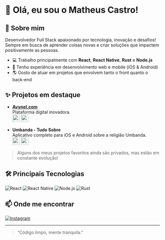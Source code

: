 # 👋 Olá, eu sou o Matheus Castro!

## 🚀 Sobre mim

Desenvolvedor Full Stack apaixonado por tecnologia, inovação e desafios! Sempre em busca de aprender coisas novas e criar soluções que impactem positivamente as pessoas.

- 💻 Trabalho principalmente com **React**, **React Native**, **Rust** e **Node.js**
- 📱 Tenho experiência em desenvolvimento web e mobile (iOS & Android)
- 🌎 Gosto de atuar em projetos que envolvem tanto o front quanto o back-end

## ✨ Projetos em destaque

- [**Avynel.com**](https://avynel.com)  
  Plataforma digital inovadora.  
  [<img src="https://img.shields.io/badge/App%20Store-Download-blue?logo=apple" height="24"/>](https://apps.apple.com/br/app/avynel-agendamentos/id6746140390)
  [<img src="https://img.shields.io/badge/Google%20Play-Download-green?logo=google-play" height="24"/>](https://play.google.com/store/apps/details?id=com.stumps.avynel&hl=pt_BR)

- **Umbanda - Tudo Sobre**  
  Aplicativo completo para iOS e Android sobre a religião Umbanda.  
  [<img src="https://img.shields.io/badge/App%20Store-Download-blue?logo=apple" height="24"/>](https://apps.apple.com/br/app/umbanda-tudo-sobre/id6737142510)
  [<img src="https://img.shields.io/badge/Google%20Play-Download-green?logo=google-play" height="24"/>](https://play.google.com/store/apps/details?id=com.syncsoul.umbanda&hl=pt_BR)

> Alguns dos meus projetos favoritos ainda são privados, mas estão em constante evolução!

## 🛠️ Principais Tecnologias

![React](https://img.shields.io/badge/-React-20232A?style=flat&logo=react)
![React Native](https://img.shields.io/badge/-React%20Native-20232A?style=flat&logo=react)
![Node.js](https://img.shields.io/badge/-Node.js-339933?style=flat&logo=node.js&logoColor=fff)
![Rust](https://img.shields.io/badge/-Rust-000000?style=flat&logo=rust)

## 📫 Onde me encontrar

[![Instagram](https://img.shields.io/badge/-@theuszastro-E4405F?style=flat&logo=instagram&logoColor=fff)](https://instagram.com/theuszastro)

---

> “Código limpo, mente tranquila.”
